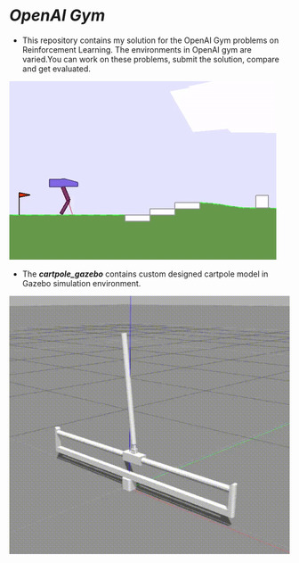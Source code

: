 # ***OpenAI Gym***
- This repository contains my solution for the OpenAI Gym problems on Reinforcement Learning.
The environments in OpenAI gym are varied.You can work on these problems, submit the solution, compare and get evaluated.

![Example - BipedalWalkerHardcore-v2](images/example.gif "BipedalWalkerHardcore-v2" )

- The ***cartpole_gazebo*** contains custom designed cartpole model in Gazebo simulation environment.

<p align= "left">
  <img src="/images/pg2.gif/">
</p>
